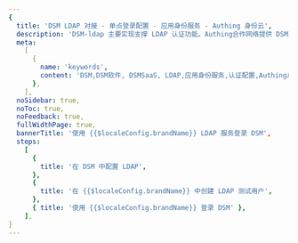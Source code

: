 ```yaml
---
{
  title: 'DSM LDAP 对接 - 单点登录配置 - 应用身份服务 - Authing 身份云',
  description: 'DSM-ldap 主要实现支撑 LDAP 认证功能。Authing合作网络提供 DSM对接，单点登录，SSO，实现应用的快捷登录、免密登录，提升员工办公体验、增强用户体验，增强企业数字化服务水平。',
  meta:
    [
      {
        name: 'keywords',
        content: 'DSM,DSM软件, DSMSaaS, LDAP,应用身份服务,认证配置,Authing身份云',
      },
    ],
  noSidebar: true,
  noToc: true,
  noFeedback: true,
  fullWidthPage: true,
  bannerTitle: '使用 {{$localeConfig.brandName}} LDAP 服务登录 DSM',
  steps:
    [
      {
        title: '在 DSM 中配置 LDAP',
      },
      {
        title: '在 {{$localeConfig.brandName}} 中创建 LDAP 测试用户',
      },
      { title: '使用 {{$localeConfig.brandName}} 登录 DSM' },
    ],
}
---
```


<IntegrationDetail/>
